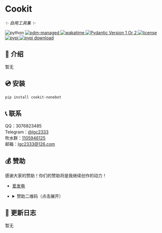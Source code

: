 <!-- markdownlint-disable MD033 MD036 -->

# Cookit

_✨ 自用工具集 ✨_

<img src="https://img.shields.io/badge/python-3.9+-blue.svg" alt="python">
<a href="https://pdm.fming.dev">
  <img src="https://img.shields.io/badge/pdm-managed-blueviolet" alt="pdm-managed">
</a>
<a href="https://wakatime.com/badge/user/b61b0f9a-f40b-4c82-bc51-0a75c67bfccf/project/018e2a1e-94fe-4cd2-941c-8a606b671263">
  <img src="https://wakatime.com/badge/user/b61b0f9a-f40b-4c82-bc51-0a75c67bfccf/project/018e2a1e-94fe-4cd2-941c-8a606b671263.svg" alt="wakatime">
</a>

<a href="https://pydantic.dev">
  <img src="https://img.shields.io/endpoint?url=https://raw.githubusercontent.com/lgc-NB2Dev/readme/main/template/pyd-v1-or-v2.json" alt="Pydantic Version 1 Or 2" >
</a>
<a href="./LICENSE">
  <img src="https://img.shields.io/github/license/lgc-NB2Dev/cookit-nonebot.svg" alt="license">
</a>
<a href="https://pypi.python.org/pypi/cookit-nonebot">
  <img src="https://img.shields.io/pypi/v/cookit-nonebot.svg" alt="pypi">
</a>
<a href="https://pypi.python.org/pypi/cookit-nonebot">
  <img src="https://img.shields.io/pypi/dm/cookit-nonebot" alt="pypi download">
</a>

## 📖 介绍

暂无

## 💿 安装

```bash
pip install cookit-nonebot
```

## 📞 联系

QQ：3076823485  
Telegram：[@lgc2333](https://t.me/lgc2333)  
吹水群：[1105946125](https://jq.qq.com/?_wv=1027&k=Z3n1MpEp)  
邮箱：<lgc2333@126.com>

<!-- ## 💡 鸣谢 -->

## 💰 赞助

感谢大家的赞助！你们的赞助将是我继续创作的动力！

- [爱发电](https://afdian.net/@lgc2333)
- <details>
    <summary>赞助二维码（点击展开）</summary>

  ![讨饭](https://raw.githubusercontent.com/lgc2333/ShigureBotMenu/master/src/imgs/sponsor.png)

  </details>

## 📝 更新日志

暂无
